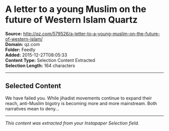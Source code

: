 # A letter to a young Muslim on the future of Western Islam Quartz

**Source:** http://qz.com/579526/a-letter-to-a-young-muslim-on-the-future-of-western-islam/  
**Domain:** qz.com  
**Folder:** Feedly  
**Added:** 2015-12-27T08:05:33  
**Content Type:** Selection Content Extracted  
**Selection Length:** 164 characters  


---

## Selected Content

We have failed you. While jihadist movements continue to expand their reach, anti-Muslim bigotry is becoming more and more mainstream. Both narratives mean to deny…

---

*This content was extracted from your Instapaper Selection field.*